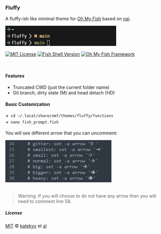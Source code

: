 ### Fluffy
A fluffy-ish like minimal theme for [Oh My Fish][omf-link] based on [nai](https://github.com/oh-my-fish/theme-nai).
<div>
  <img src="./fluff.png"/>
</div>

[![MIT License](https://img.shields.io/badge/license-MIT-007EC7.svg?style=flat-square)](/LICENSE)
[![Fish Shell Version](https://img.shields.io/badge/fish-v3.0.0-007EC7.svg?style=flat-square)](https://fishshell.com)
[![Oh My Fish Framework](https://img.shields.io/badge/Oh%20My%20Fish-Framework-007EC7.svg?style=flat-square)](https://www.github.com/oh-my-fish/oh-my-fish)

<br/>

#### Features

- Truncated CWD (just the current folder name)
- Git branch, dirty state (M) and head detach (HD)

####  Basic Customization
```
🡪 cd ~/.local/share/omf/themes/fluffy/functions
🡪 nano fish_prompt.fish
```
You will see different arrow that you can uncomment:
<div>
  <img src=".pastes/2022-06-27-16-30-12.png"/>
</div>

<br/>

> Warning: If you will choose to do not have any arrow
> then you will need to comment line 58.

##### License

[MIT][mit] © [katekyy][author] et [al][contributors]


[mit]:            https://opensource.org/licenses/MIT
[author]:         https://github.com/{{USER}}
[contributors]:   https://github.com/{{USER}}/theme-fluffy/graphs/contributors
[omf-link]:       https://www.github.com/oh-my-fish/oh-my-fish

[license-badge]:  https://img.shields.io/badge/license-MIT-007EC7.svg?style=flat-square
